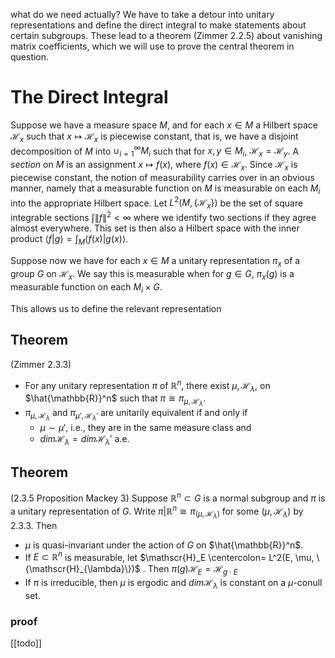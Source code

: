 what do we need actually?
We have to take a detour into unitary representations and define the direct integral to make statements about certain subgroups. These lead to a theorem (Zimmer 2.2.5) about vanishing matrix coefficients, which we will use to prove the central theorem in question.

# The Direct Integral
Suppose we have a measure space $M$, and for each $x \in M$ a Hilbert space $\mathscr{H}_x$ such that $x \mapsto \mathscr{H}_x$ is piecewise constant, that is, we have a disjoint decomposition of $M$ into $\cup_{i=1}^{\infty} M_i$ such that for $x,y \in M_i$, $\mathscr{H}_x = \mathscr{H}_y$.
A _section_ on $M$ is an assignment $x \mapsto f(x)$, where $f(x) \in \mathscr{H}_x$. Since $\mathscr{H}_x$ is piecewise constant, the notion of measurability carries over in an obvious manner, namely that a measurable function on $M$ is measurable on each $M_i$ into the appropriate Hilbert space.
Let $L^2(M, \{\mathscr{H}_x\})$ be the set of square integrable sections $\int \| f \|^2 < \infty$ where we identify two sections if they agree almost everywhere. This set is then also a Hilbert space with the inner product $\langle f | g \rangle = \int_M \langle f(x) | g(x) \rangle$.

Suppose now we have for each $x \in M$ a unitary representation $\pi_x$ of a group $G$ on $\mathscr{H}_x$. We say this is measurable when for $g \in G$, $\pi_x(g)$ is a measurable function on each $M_i \times G$.

This allows us to define the relevant representation
## Theorem
(Zimmer 2.3.3)
- For any unitary representation $\pi$ of $\mathbb{R}^n$, there exist $\mu, \mathscr{H}_{\lambda}$, on $\hat{\mathbb{R}}^n$ such that $\pi \cong \pi_{\mu, \mathscr{H}_{\lambda}}$.
- $\pi_{\mu, \mathscr{H}_{\lambda}}$ and $\pi_{\mu', \mathscr{H}_{\lambda}'}$ are unitarily equivalent if and only if
	- $\mu \sim \mu'$, i.e., they are in the same measure class and
	- $dim\mathscr{H}_{\lambda} = dim \mathscr{H}_{\lambda}'$ a.e.

## Theorem
(2.3.5 Proposition Mackey 3)
Suppose $\mathbb{R}^n \subset G$ is a normal subgroup and $\pi$ is a unitary representation of $G$. Write $\pi | \mathbb{R}^n \cong \pi_{(\mu, \mathscr{H}_{\lambda})}$  for some $(\mu, \mathscr{H}_{\lambda})$  by 2.3.3. Then
- $\mu$ is quasi-invariant under the action of $G$ on $\hat{\mathbb{R}}^n$.
- If $E \subset \mathbb{R}^n$ is measurable, let $\mathscr{H}_E \centercolon= L^2(E, \mu, \{\mathscr{H}_{\lambda}\})$ . Then $\pi(g)\mathscr{H}_E = \mathscr{H}_{g \cdot E}$
- If $\pi$ is irreducible, then $\mu$ is ergodic and $dim\mathscr{H}_{\lambda}$ is constant on a $\mu$-conull set.
### proof
[[todo]]


